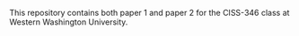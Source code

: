 This repository contains both paper 1 and paper 2 for the CISS-346 class at Western Washington University.
